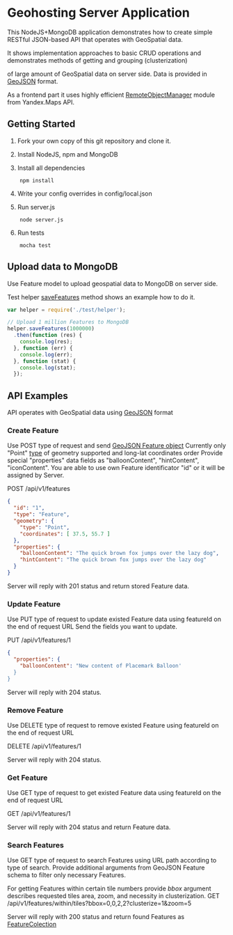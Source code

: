 Geohosting Server Application
=============================

This NodeJS+MongoDB application demonstrates how to create simple RESTful JSON-based API that operates with GeoSpatial data.

It shows implementation approaches to basic CRUD operations and demonstrates methods of getting and grouping (clusterization)

of large amount of GeoSpatial data on server side. Data is provided in [GeoJSON](http://geojson.org/) format.

As a frontend part it uses highly efficient [RemoteObjectManager](https://tech.yandex.ru/maps/doc/jsapi/2.1/ref/reference/RemoteObjectManager-docpage/) module from Yandex.Maps API.

Getting Started
---------------

1. Fork your own copy of this git repository and clone it.

2. Install NodeJS, npm and MongoDB

3. Install all dependencies

```
    npm install
```

4. Write your config overrides in config/local.json

5. Run server.js

```
    node server.js
```

6. Run tests

```
    mocha test
```

Upload data to MongoDB
---------------------

Use Feature model to upload geospatial data to MongoDB on server side.

Test helper [saveFeatures](https://github.com/dimik/geohosting-server/blob/master/test/helper/index.js#L35) method shows an example how to do it.

```javascript
var helper = require('./test/helper');

// Upload 1 million Features to MongoDB
helper.saveFeatures(1000000)
  .then(function (res) {
    console.log(res);
  }, function (err) {
    console.log(err);
  }, function (stat) {
    console.log(stat);
  });
```

API Examples
------------

API operates with GeoSpatial data using [GeoJSON](http://geojson.org/) format

### Create Feature ###

Use POST type of request and send [GeoJSON Feature object](http://geojson.org/geojson-spec.html#feature-objects)
Currently only "Point" [type](http://geojson.org/geojson-spec.html#point) of geometry supported and long-lat coordinates order
Provide special "properties" data fields as "balloonContent", "hintContent", "iconContent".
You are able to use own Feature identificator "id" or it will be assigned by Server.

POST /api/v1/features

```json
{
  "id": "1",
  "type": "Feature",
  "geometry": {
    "type": "Point",
    "coordinates": [ 37.5, 55.7 ]
  },
  "properties": {
    "balloonContent": "The quick brown fox jumps over the lazy dog",
    "hintContent": "The quick brown fox jumps over the lazy dog"
  }
}
```

Server will reply with 201 status and return stored Feature data.

### Update Feature ###

Use PUT type of request to update existed Feature data using featureId on the end of request URL
Send the fields you want to update.

PUT /api/v1/features/1

```json
{
  "properties": {
    "balloonContent": "New content of Placemark Balloon'
  }
}
```

Server will reply with 204 status.

### Remove Feature ###

Use DELETE type of request to remove existed Feature using featureId on the end of request URL

DELETE /api/v1/features/1

Server will reply with 204 status.

### Get Feature ###

Use GET type of request to get existed Feature data using featureId on the end of request URL

GET /api/v1/features/1

Server will reply with 204 status and return Feature data.

### Search Features ###

Use GET type of request to search Features using URL path according to type of search.
Provide additional arguments from GeoJSON Feature schema to filter only necessary Features.

For getting Features within certain tile numbers provide *bbox* argument describes requested tiles area, zoom, and necessity in clusterization.
GET /api/v1/features/within/tiles?bbox=0,0,2,2?clusterize=1&zoom=5

Server will reply with 200 status and return found Features as [FeatureColection](http://geojson.org/geojson-spec.html#feature-collection-objects)

